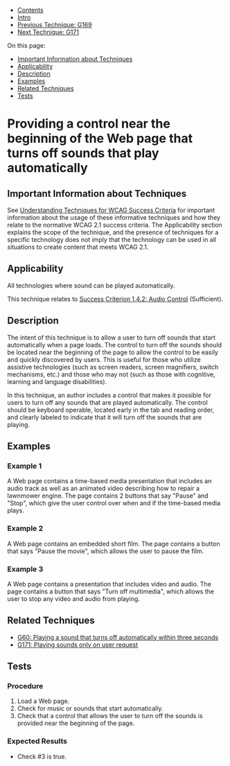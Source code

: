 -   [Contents](https://www.w3.org/WAI/WCAG21/Techniques/#techniques "Table of Contents")
-   [Intro](https://www.w3.org/WAI/WCAG21/Techniques/#introduction "Introduction to Techniques")
-   [Previous Technique: G169](G169)
-   [Next Technique: G171](G171)

On this page:

-   [Important Information about Techniques](#important-information)
-   [Applicability](#applicability)
-   [Description](#description)
-   [Examples](#examples)
-   [Related Techniques](#related)
-   [Tests](#tests)

Providing a control near the beginning of the Web page that turns off sounds that play automatically
====================================================================================================

Important Information about Techniques
--------------------------------------

See [Understanding Techniques for WCAG Success Criteria](https://www.w3.org/WAI/WCAG21/Understanding/understanding-techniques) for important information about the usage of these informative techniques and how they relate to the normative WCAG 2.1 success criteria. The Applicability section explains the scope of the technique, and the presence of techniques for a specific technology does not imply that the technology can be used in all situations to create content that meets WCAG 2.1.

Applicability
-------------

All technologies where sound can be played automatically.

This technique relates to [Success Criterion 1.4.2: Audio Control](https://www.w3.org/WAI/WCAG21/Understanding/audio-control) (Sufficient).

Description
-----------

The intent of this technique is to allow a user to turn off sounds that start automatically when a page loads. The control to turn off the sounds should be located near the beginning of the page to allow the control to be easily and quickly discovered by users. This is useful for those who utilize assistive technologies (such as screen readers, screen magnifiers, switch mechanisms, etc.) and those who may not (such as those with cognitive, learning and language disabilities).

In this technique, an author includes a control that makes it possible for users to turn off any sounds that are played automatically. The control should be keyboard operable, located early in the tab and reading order, and clearly labeled to indicate that it will turn off the sounds that are playing.

Examples
--------

### Example 1

A Web page contains a time-based media presentation that includes an audio track as well as an animated video describing how to repair a lawnmower engine. The page contains 2 buttons that say "Pause" and "Stop", which give the user control over when and if the time-based media plays.

### Example 2

A Web page contains an embedded short film. The page contains a button that says "Pause the movie", which allows the user to pause the film.

### Example 3

A Web page contains a presentation that includes video and audio. The page contains a button that says "Turn off multimedia", which allows the user to stop any video and audio from playing.

Related Techniques
------------------

-   [G60: Playing a sound that turns off automatically within three seconds](https://www.w3.org/WAI/WCAG21/Techniques/general/G60)
-   [G171: Playing sounds only on user request](https://www.w3.org/WAI/WCAG21/Techniques/general/G171)

Tests
-----

### Procedure

1.  Load a Web page.
2.  Check for music or sounds that start automatically.
3.  Check that a control that allows the user to turn off the sounds is provided near the beginning of the page.

### Expected Results

-   Check \#3 is true.
